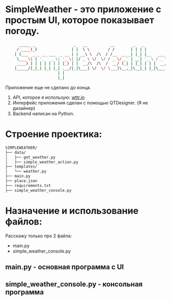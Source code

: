 # SimpleWeather - это приложение с простым UI, которое показывает погоду.
```bash
      _____ _                 _   __          __        _   _               
     / ____(_)               | |  \ \        / /       | | | |              
    | (___  _ _ __ ___  _ __ | | __\ \  /\  / /__  __ _| |_| |__   ___ _ __ 
     \___ \| | '_ ` _ \| '_ \| |/ _ \ \/  \/ / _ \/ _` | __| '_ \ / _ \ '__|
     ____) | | | | | | | |_) | |  __/\  /\  /  __/ (_| | |_| | | |  __/ |   
    |_____/|_|_| |_| |_| .__/|_|\___| \/  \/ \___|\__,_|\__|_| |_|\___|_|   
                       | |                                                  
                       |_|

```
Приложение еще не сделано до конца.
1. API, которое я использую: [wttr.in](https://github.com/chubin/wttr.in)
2. Интерфейс приложения сделан с помощью QTDesigner. (Я не дизайнер)
3. Backend написан на Python.
# Строение проектика:
```bash
SIMPLEWEATHER/
├── data/
│   ├── get_weather.py
│   ├── simple_weather_action.py
├── templates/
│   └── weather.py
├── main.py
├── place.json
├── requirements.txt
├── simple_weather_console.py
```
# Назначение и использование файлов:
Расскажу только про 2 файла:
- main.py
- simple_weather_console.py
## main.py - основная программа с UI
## simple_weather_console.py - консольная программа

